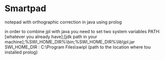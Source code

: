 # Smartpad
notepad with orthographic correction in java using prolog

in order to combine jpl with java you need to set two system variables
PATH: [whatever you already have];[jdk path in your machine];%SWI_HOME_DIR%\bin;%SWI_HOME_DIR%\lib\jpl.jar
SWI_HOME_DIR : C:\Program Files\swipl (path to the location where tou installed prolog)
